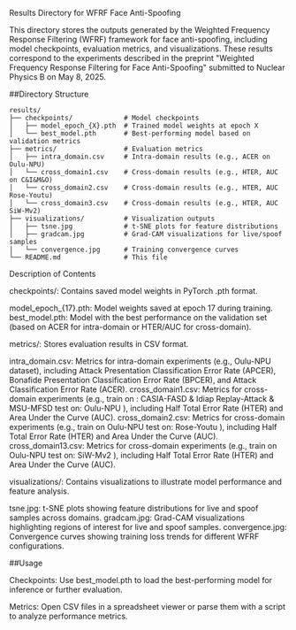 Results Directory for WFRF Face Anti-Spoofing

This directory stores the outputs generated by the Weighted Frequency Response Filtering (WFRF) framework for face anti-spoofing, including model checkpoints, evaluation metrics, and visualizations. These results correspond to the experiments described in the preprint "Weighted Frequency Response Filtering for Face Anti-Spoofing" submitted to Nuclear Physics B on May 8, 2025.

##Directory Structure
```
results/
├── checkpoints/             # Model checkpoints
│   ├── model_epoch_{X}.pth  # Trained model weights at epoch X
│   └── best_model.pth       # Best-performing model based on validation metrics
├── metrics/                 # Evaluation metrics
│   ├── intra_domain.csv     # Intra-domain results (e.g., ACER on Oulu-NPU)
│   └── cross_domain1.csv    # Cross-domain results (e.g., HTER, AUC on C&I&M&O)
│   └── cross_domain2.csv    # Cross-domain results (e.g., HTER, AUC Rose-Youtu)
│   └── cross_domain3.csv    # Cross-domain results (e.g., HTER, AUC SiW-Mv2)
├── visualizations/          # Visualization outputs
│   ├── tsne.jpg             # t-SNE plots for feature distributions
│   ├── gradcam.jpg          # Grad-CAM visualizations for live/spoof samples
│   └── convergence.jpg      # Training convergence curves
└── README.md                # This file
```

Description of Contents

checkpoints/: Contains saved model weights in PyTorch .pth format.

model_epoch_{17}.pth: Model weights saved at epoch 17 during training.
best_model.pth: Model with the best performance on the validation set (based on ACER for intra-domain or HTER/AUC for cross-domain).


metrics/: Stores evaluation results in CSV format.

intra_domain.csv: Metrics for intra-domain experiments (e.g., Oulu-NPU dataset), including Attack Presentation Classification Error Rate (APCER), Bonafide Presentation Classification Error Rate (BPCER), and Attack Classification Error Rate (ACER).
cross_domain1.csv: Metrics for cross-domain experiments (e.g., train on : CASIA-FASD & Idiap Replay-Attack & MSU-MFSD test on: Oulu-NPU ), including Half Total Error Rate (HTER) and Area Under the Curve (AUC).
cross_domain2.csv: Metrics for cross-domain experiments (e.g., train on Oulu-NPU test on: Rose-Youtu ), including Half Total Error Rate (HTER) and Area Under the Curve (AUC).
cross_domain13.csv: Metrics for cross-domain experiments (e.g., train on Oulu-NPU test on: SiW-Mv2 ), including Half Total Error Rate (HTER) and Area Under the Curve (AUC).


visualizations/: Contains visualizations to illustrate model performance and feature analysis.

tsne.jpg: t-SNE plots showing feature distributions for live and spoof samples across domains.
gradcam.jpg: Grad-CAM visualizations highlighting regions of interest for live and spoof samples.
convergence.jpg: Convergence curves showing training loss trends for different WFRF configurations.



##Usage

Checkpoints: Use best_model.pth to load the best-performing model for inference or further evaluation.


Metrics: Open CSV files in a spreadsheet viewer or parse them with a script to analyze performance metrics.



